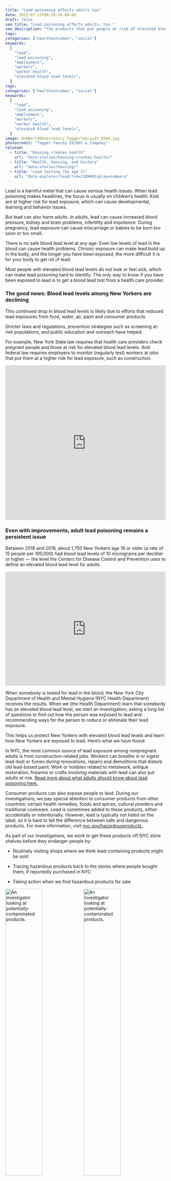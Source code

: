 ```yaml
---
title: "Lead poisoning affects adults too"
date: 2023-07-13T08:29:34-04:00
draft: false
seo_title: "Lead poisoning affects adults, too."
seo_description: "The products that put people at risk of elevated blood lead levels."
tags:
categories: ["healthoutcomes", "social"]
keywords:
  [
    "lead",
    "lead poisoning",
    "employment",
    "workers",
    "worker health",
    "elevated blood lead levels",
  ]
tags:
categories: ["healthoutcomes", "social"]
keywords:
  [
    "lead",
    "lead poisoning",
    "employment",
    "workers",
    "worker health",
    "elevated blood lead levels",
  ]
image: OneWorldObservatory_TaggerYanceyIV_6565.jpg
photocredit: "Tagger Yancey IV/NYC & Company"
related:
  - title: "Housing creates health"
    url: "data-stories/housing-creates-health/"
  - title: "Health, housing, and history"
    url: "data-stories/housing/"
  - title: "Lead testing (by age 3)"
    url: "data-explorer/lead/?id=2189#display=summary"
---
```


Lead is a harmful metal that can cause serious health issues. When lead poisoning makes headlines, the focus is usually on children’s health: Kids are at higher risk for lead exposure, which can cause developmental, learning and behavior issues.

But lead can also harm adults. In adults, lead can cause increased blood pressure, kidney and brain problems, infertility and impotence. During pregnancy, lead exposure can cause miscarriage or babies to be born too soon or too small.

There is no safe blood lead level at any age: Even low levels of lead in the blood can cause health problems. Chronic exposure can make lead build up in the body, and the longer you have been exposed, the more difficult it is for your body to get rid of lead.

Most people with elevated blood lead levels do not look or feel sick, which can make lead poisoning hard to identify. The only way to know if you have been exposed to lead is to get a blood lead test from a health care provider.

### The good news: Blood lead levels among New Yorkers are declining

This continued drop in blood lead levels is likely due to efforts that reduced lead exposures from food, water, air, paint and consumer products.

Stricter laws and regulations, prevention strategies such as screening at-risk populations, and public education and outreach have helped.

For example, New York State law requires that health care providers check pregnant people and those at risk for elevated blood lead levels. And federal law requires employers to monitor (regularly test) workers at jobs that put them at a higher risk for lead exposure, such as construction.

</div>

<iframe title="Lead poisoning in NYC adults" class="wide my-4" aria-label="Interactive line chart" id="datawrapper-chart-i7Bgo" src="https://datawrapper.dwcdn.net/i7Bgo/4/" scrolling="no" frameborder="0" style="width: 0; min-width: 100% !important; border: none;" height="485" data-external="1"></iframe><script type="text/javascript">!function(){"use strict";window.addEventListener("message",(function(a){if(void 0!==a.data["datawrapper-height"]){var e=document.querySelectorAll("iframe");for(var t in a.data["datawrapper-height"])for(var r=0;r<e.length;r++)if(e[r].contentWindow===a.source){var i=a.data["datawrapper-height"][t]+"px";e[r].style.height=i}}}))}();</script>

<div class="narrow">

### Even with improvements, adult lead poisoning remains a persistent issue

Between 2016 and 2018, about 1,750 New Yorkers age 16 or older (a rate of 15 people per 100,000) had blood lead levels of 10 micrograms per deciliter or higher — the level the Centers for Disease Control and Prevention uses to define an elevated blood lead level for adults.

</div>

<iframe title="Elevated blood lead levels in NYC adults" class="wide my-4" aria-label="Table" id="datawrapper-chart-Wxnny" src="https://datawrapper.dwcdn.net/Wxnny/1/" scrolling="no" frameborder="0" style="width: 0; min-width: 100% !important; border: none;" height="357" data-external="1"></iframe><script type="text/javascript">!function(){"use strict";window.addEventListener("message",(function(a){if(void 0!==a.data["datawrapper-height"]){var e=document.querySelectorAll("iframe");for(var t in a.data["datawrapper-height"])for(var r=0;r<e.length;r++)if(e[r].contentWindow===a.source){var i=a.data["datawrapper-height"][t]+"px";e[r].style.height=i}}}))}();</script>

<div class="narrow">

When somebody is tested for lead in the blood, the New York City Department of Health and Mental Hygiene (NYC Health Department) receives the results. When we (the Health Department) learn that somebody has an elevated blood lead level, we start an investigation, asking a long list of questions to find out how the person was exposed to lead and recommending ways for the person to reduce or eliminate their lead exposure.

This helps us protect New Yorkers with elevated blood lead levels and learn how New Yorkers are exposed to lead. Here’s what we have found:

In NYC, the most common source of lead exposure among nonpregnant adults is from construction-related jobs. Workers can breathe in or ingest lead dust or fumes during renovations, repairs and demolitions that disturb old lead-based paint. Work or hobbies related to metalwork, antique restoration, firearms or crafts involving materials with lead can also put adults at risk. <a href="https://www.nyc.gov/assets/doh/downloads/pdf/lead/adult-lead-safety-brochure.pdf">Read more about what adults should know about lead poisoning here.</a>

Consumer products can also expose people to lead. During our investigations, we pay special attention to consumer products from other countries: certain health remedies, foods and spices, cultural powders and traditional cookware. Lead is sometimes added to these products, either accidentally or intentionally. However, lead is typically not listed on the label, so it is hard to tell the difference between safe and dangerous products. For more information, visit <a href="https://www.nyc.gov/site/doh/health/health-topics/lead-poisoning-hazardous-consumer-products.page"> nyc.gov/hazardousproducts </a>.

As part of our investigations, we work to get these products off NYC store shelves before they endanger people by:

- Routinely visiting shops where we think lead-containing products might be sold

- Tracing hazardous products back to the stores where people bought them, if reportedly purchased in NYC

- Taking action when we find hazardous products for sale

</div>
<div class="wide my-4">

<img src="anon lead picture 1.png" alt="An investigator looking at potentially-contaminated products." style="width:48%; height:auto" class="px-1">
<img src="anon lead picture 2.png" alt="An investigator looking at potentially-contaminated products." style="width:48%; height:auto" class="px-1">
<p class="fs-sm pl-1"><em>An investigator looking at potentially contaminated products.</em></p>
</div>
<div class="narrow">

We buy products from NYC stores and send them to a lab for testing. Between 2017 and 2021:

<div class="row my-2 border-top border-bottom py-2">
    <div class="col-md-6" ><p class="fs-xl">We tested around<br>
    <span style="font-size:50px; font-weight:bold;">3,000</span><br>
    products</p>
    </div>
    <div class="col-md-6 text-right">
    <p class="fs-xl">and found that over<br>
    <span style="font-size:50px; font-weight:bold">1,800</span><br>
    had detectable levels of lead.</p>
    </div>
</div>

When we identify a product that has more lead than the allowable limits, we take enforcement actions to protect New Yorkers. We order the shops to stop selling the contaminated products and require them to post warning signs to inform their customers about the dangers of these products.

Since 2010, we have surveyed over 1,800 businesses and removed over 30,000 hazardous consumer products from store shelves. You can <a href="https://data.cityofnewyork.us/Health/Metal-Content-of-Consumer-Products-Tested-by-the-N/da9u-wz3r" target="_blank"> find more data on consumer products we test on Open Data.</a>

### One type of product that is more likely to contain lead are spices purchased abroad

We recommend that New Yorkers <a href="https://jphmpdirect.com/2018/12/06/infographic-a-spoonful-of-lead/" target="blank">buy their spices locally in NYC, even if the spices are imported, rather than purchasing them abroad.</a>

A NYC Health Department study on spices collected during investigations between 2008 and 2017, including nearly 1,500 samples of spices from 41 countries, found that more than half of spice samples had detectable lead concentrations. About one-third of the samples had a lead level higher than two parts per million (ppm), the permissible limit in the U.S. for lead in food additives.

Spices purchased abroad are more than three times as likely to exceed the permissible amount compared with spices purchased at stores in the U.S. Spices sold in stores in the U.S. are subject to regulatory oversight, such as border control checks and surveillance by state and federal agencies, which likely decreases the chance of lead contamination in those products.

</div>

<iframe title="Lead Concentration in Spices by Country of Purchase" class="wide my-4" aria-label="Table" id="datawrapper-chart-8fc1p" src="https://datawrapper.dwcdn.net/8fc1p/1/" scrolling="no" frameborder="0" style="width: 0; min-width: 100% !important; border: none;" height="631" data-external="1"></iframe><script type="text/javascript">!function(){"use strict";window.addEventListener("message",(function(a){if(void 0!==a.data["datawrapper-height"]){var e=document.querySelectorAll("iframe");for(var t in a.data["datawrapper-height"])for(var r=0;r<e.length;r++)if(e[r].contentWindow===a.source){var i=a.data["datawrapper-height"][t]+"px";e[r].style.height=i}}}))}();</script>

<div class="narrow">

### It is not just spices

We have also investigated numerous cases of lead poisoning in children and adults associated with using:

</div>
  <div class="wide row my-4 fs-sm">
    <div class="col-sm-4 col-xs-12">
    <div class="card card-left-border shadow-sm h-100">
      <div class="card-body">
          <p>      <a href="https://ajph.aphapublications.org/doi/10.2105/AJPH.2022.306906"><i>Traditional health remedies</i></a> including certain Ayurvedic medications prescribed or purchased over the counter in the U.S. or abroad. </p>
      </div>
    </div>
    </div>
    <div class="col-sm-4 col-xs-12">
    <div class="card card-left-border shadow-sm h-100">
      <div class="card-body">
          <p>      <a href="https://www.cdc.gov/mmwr/volumes/71/wr/mm7122a3.htm"><i>Traditional or handmade ceramic and metal dishware</i></a> that may contain lead at levels thousands of times higher than regulatory limits. Lead in dishware can transfer to the food or drinks that are prepared, stored or served in these products.  </p>
      </div>
    </div>
    </div>
    <div class="col-sm-4 col-xs-12">
    <div class="card card-left-border shadow-sm h-100">
      <div class="card-body">
          <p>      <a href="https://www.nyc.gov/site/doh/health/health-topics/hazardous-cosmetics-powders.page"><i>Cultural powders</i></a> such as kohl, kajal, surma and sindoor. Lead can get into the body if a person touches their mouth after handling these products. </p>
      </div>
    </div>
    </div>
  </div>

<div class="narrow">

Certain immigrant communities in NYC are at higher risk of lead exposure. For example, South Asians are more likely to have elevated blood lead levels compared to other NYC residents. In addition to lead paint and occupational lead hazards, poisonings in this community have been associated with using traditional consumer products. <a href="https://link.springer.com/article/10.1007/s10903-016-0403-5" target="_blank">Read more about lead poisoning and South Asians in NYC here.</a>

### Take steps to protect yourself and your family from lead exposure

If you do construction, metal work, antique restoration or other work or hobbies that might bring you into contact with lead:

- Use protective clothing and a proper respirator, and follow all safety protocols
- Wash your hands and face before eating, drinking or smoking
- Avoid eating, drinking or smoking in the work area
- Wash your work clothing separately from household laundry

<strong>Avoid consumer products that may contain lead.</strong> For more information, visit <a href="https://www.nyc.gov/site/doh/health/health-topics/lead-poisoning-hazardous-consumer-products.page">nyc.gov/hazardousproducts. </a>

If you think you or your family members are at risk for lead poisoning, <strong>ask your health care provider for a blood lead test.</strong> Remind your provider to test your child for lead poisoning at ages 1 and 2 and ask about testing older children. If you need help finding a provider for no-cost or low-cost care, regardless of immigration status, insurance or ability to pay, call 311 or NYC Health + Hospitals at 844-NYC-4NYC (844-692-4692) for information.

<a href="https://www.nyc.gov/lead">Visit nyc.gov/lead or call 311 for more information</a>.

<hr class="my-4">
<div class="asidebox mb-2"> Source: <a href="https://pubmed.ncbi.nlm.nih.gov/30507772/">Hore, Paromita PhD, MPH; Alex-Oni, Kolapo MPH; Sedlar, Slavenka MA; Nagin, Deborah MPH. A Spoonful of Lead: A 10-Year Look at Spices as a Potential Source of Lead Exposure. Journal of Public Health Management and Practice: January/February 2019 - Volume 25 - Issue - p S63-S70 doi: 10.1097/PHH.0000000000000876</a></div>
